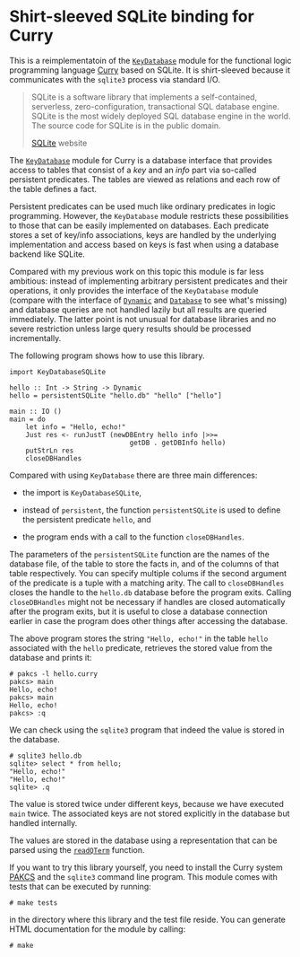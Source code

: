 Shirt-sleeved SQLite binding for Curry
======================================

This is a reimplementatoin of the [`KeyDatabase`] module for the
functional logic programming language [Curry] based on SQLite. It is
shirt-sleeved because it communicates with the `sqlite3` process via
standard I/O.

[Curry]: http://www.curry-language.org/
[`KeyDatabase`]: http://www.informatik.uni-kiel.de/~pakcs/lib/CDOC/KeyDatabase.html
[SQLite]: http://sqlite.org

> SQLite is a software library that implements a self-contained,
> serverless, zero-configuration, transactional SQL database
> engine. SQLite is the most widely deployed SQL database engine in the
> world. The source code for SQLite is in the public domain.
>
> [SQLite] website

The [`KeyDatabase`] module for Curry is a database interface that
provides access to tables that consist of a _key_ and an _info_ part
via so-called persistent predicates. The tables are viewed as
relations and each row of the table defines a fact.

Persistent predicates can be used much like ordinary predicates in
logic programming. However, the `KeyDatabase` module restricts these
possibilities to those that can be easily implemented on
databases. Each predicate stores a set of key/info associations, keys
are handled by the underlying implementation and access based on keys
is fast when using a database backend like SQLite.

Compared with my previous work on this topic this module is far less
ambitious: instead of implementing arbitrary persistent predicates and
their operations, it only provides the interface of the `KeyDatabase`
module (compare with the interface of [`Dynamic`] and [`Database`] to
see what's missing) and database queries are not handled lazily but
all results are queried immediately. The latter point is not unusual
for database libraries and no severe restriction unless large query
results should be processed incrementally.

[`Dynamic`]: http://www.informatik.uni-kiel.de/~pakcs/lib/CDOC/Dynamic.html
[`Database`]: http://www.informatik.uni-kiel.de/~pakcs/lib/CDOC/Database.html

The following program shows how to use this library.

    import KeyDatabaseSQLite
    
    hello :: Int -> String -> Dynamic
    hello = persistentSQLite "hello.db" "hello" ["hello"]
    
    main :: IO ()
    main = do
        let info = "Hello, echo!"
        Just res <- runJustT (newDBEntry hello info |>>=
                                  getDB . getDBInfo hello)
        putStrLn res
        closeDBHandles

Compared with using `KeyDatabase` there are three main differences:

  * the import is `KeyDatabaseSQLite`,

  * instead of `persistent`, the function `persistentSQLite` is used
    to define the persistent predicate `hello`, and

  * the program ends with a call to the function `closeDBHandles`.

The parameters of the `persistentSQLite` function are the names of the
database file, of the table to store the facts in, and of the columns
of that table respectively. You can specify multiple colums if the
second argument of the predicate is a tuple with a matching arity. The
call to `closeDBHandles` closes the handle to the `hello.db` database
before the program exits. Calling `closeDBHandles` might not be
necessary if handles are closed automatically after the program exits,
but it is useful to close a database connection earlier in case the
program does other things after accessing the database.

The above program stores the string `"Hello, echo!"` in the table
`hello` associated with the `hello` predicate, retrieves the stored
value from the database and prints it:

    # pakcs -l hello.curry
    pakcs> main
    Hello, echo!
    pakcs> main
    Hello, echo!
    pakcs> :q

We can check using the `sqlite3` program that indeed the value is
stored in the database.

    # sqlite3 hello.db
    sqlite> select * from hello;
    "Hello, echo!"
    "Hello, echo!"
    sqlite> .q

The value is stored twice under different keys, because we have
executed `main` twice. The associated keys are not stored explicitly
in the database but handled internally.

The values are stored in the database using a representation that can
be parsed using the [`readQTerm`] function.

[`readQTerm`]: http://www.informatik.uni-kiel.de/~pakcs/lib/CDOC/ReadShowTerm.html#readQTerm

If you want to try this library yourself, you need to install the
Curry system [PAKCS] and the `sqlite3` command line program. This
module comes with tests that can be executed by running:

    # make tests

in the directory where this library and the test file reside. You can
generate HTML documentation for the module by calling:

    # make

[PAKCS]: http://www.informatik.uni-kiel.de/~pakcs/download/
